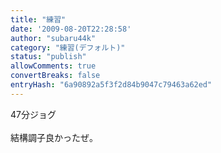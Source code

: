 ```yaml
---
title: "練習"
date: '2009-08-20T22:28:58'
author: "subaru44k"
category: "練習(デフォルト)"
status: "publish"
allowComments: true
convertBreaks: false
entryHash: "6a90892a5f3f2d84b9047c79463a62ed"
---
```

47分ジョグ<br>
<br>
結構調子良かったぜ。
